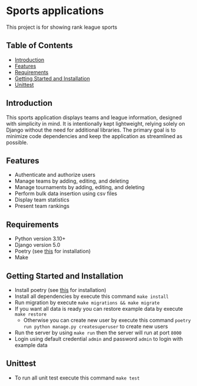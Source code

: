 # Sports applications

This project is for showing rank league sports

## Table of Contents

- [Introduction](#introduction)
- [Features](#features)
- [Requirements](#requirements)
- [Getting Started and Installation](#getting-started-and-installation)
- [Unittest](#unittest)

## Introduction

This sports application displays teams and league information, designed with simplicity in mind. It is intentionally kept lightweight, relying solely on Django without the need for additional libraries. The primary goal is to minimize code dependencies and keep the application as streamlined as possible.

## Features

 * Authenticate and authorize users
 * Manage teams by adding, editing, and deleting
 * Manage tournaments by adding, editing, and deleting
 * Perform bulk data insertion using csv files
 * Display team statistics
 * Present team rankings

## Requirements

 * Python version 3.10+
 * Django version 5.0
 * Poetry (see [this](https://python-poetry.org/docs/) for installation)
 * Make

## Getting Started and Installation

 * Install poetry (see [this](https://python-poetry.org/docs/) for installation)
 * Install all dependencies by execute this command `make install`
 * Run migration by execute `make migrations && make migrate`
 * If you want all data is ready you can restore example data by execute `make restore`
   * Otherwise you can create new user by execute this command `poetry run python manage.py createsuperuser` to create new users  
 * Run the server by using `make run` then the server will run at port `8000`
 * Login using default credential `admin` and password `admin` to login with example data

## Unittest
 * To run all unit test execute this command `make test`
